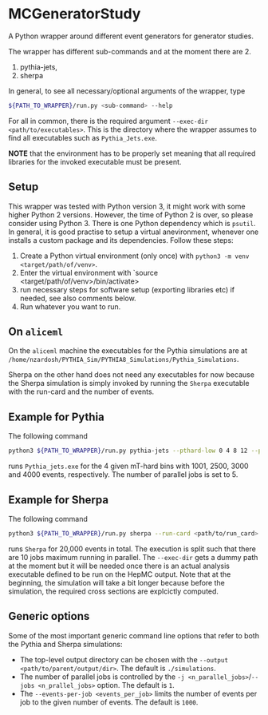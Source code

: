 # MCGeneratorStudy

A Python wrapper around different event generators for generator studies.

The wrapper has different sub-commands and at the moment there are 2.
1. pythia-jets,
1. sherpa

In general, to see all necessary/optional arguments of the wrapper, type
```bash
${PATH_TO_WRAPPER}/run.py <sub-command> --help
```

For all in common, there is the required argument `--exec-dir <path/to/executables>`. This is the directory where the wrapper assumes to find all executables such as `Pythia_Jets.exe`.

**NOTE** that the environment has to be properly set meaning that all required libraries for the invoked executable must be present.

## Setup

This wrapper was tested with Python version 3, it might work with some higher Python 2 versions. However, the time of Python 2 is over, so please consider using Python 3.
There is one Python dependency which is `psutil`. In general, it is good practise to setup a virtual anevironment, whenever one installs a custom package and its dependencies.
Follow these steps:
1. Create a Python virtual environment (only once) with `python3 -m venv <target/path/of/venv>`.
1. Enter the virtual environment with `source <target/path/of/venv>/bin/activate>
1. run necessary steps for software setup (exporting libraries etc) if needed, see also comments below.
1. Run whatever you want to run.

## On `aliceml`

On the `aliceml` machine the executables for the Pythia simulations are at `/home/nzardosh/PYTHIA_Sim/PYTHIA8_Simulations/Pythia_Simulations`.

Sherpa on the other hand does not need any executables for now because the Sherpa simulation is simply invoked by running the `Sherpa` executable with the run-card and the number of events.

## Example for Pythia

The following command
```bash
python3 ${PATH_TO_WRAPPER}/run.py pythia-jets --pthard-low 0 4 8 12 --pthard-up 4 8 12 24 --events-per-pthard 1001 2500 3000 4000 -j 5 --exec-dir /home/nzardosh/PYTHIA_Sim/PYTHIA8_Simulations/Pythia_Simulations/
```
runs `Pythia_jets.exe` for the 4 given mT-hard bins with 1001, 2500, 3000 and 4000 events, respectively. The number of parallel jobs is set to 5.

## Example for Sherpa

The following command
```bash
python3 ${PATH_TO_WRAPPER}/run.py sherpa --run-card <path/to/run_card> -j 10 --exec-dir /dummy/path/ --events 20000
```
runs `Sherpa` for 20,000 events in total. The execution is split such that there are 10 jobs maximum running in parallel. The `--exec-dir` gets a dummy path at the moment but it will be needed once there is an actual analysis executable defined to be run on the HepMC output.
Note that at the beginning, the simulation will take a bit longer because before the simulation, the required cross sections are explcictly computed.

## Generic options

Some of the most important generic command line options that refer to both the Pythia and Sherpa simulations:
* The top-level output directory can be chosen with the `--output <path/to/parent/output/dir>`. The default is `./simulations`.
* The number of parallel jobs is controlled by the `-j <n_parallel_jobs>`/`--jobs <n_prallel_jobs>` option. The default is `1`.
* The `--events-per-job <events_per_job>` limits the number of events per job to the given number of events. The default is `1000`.
